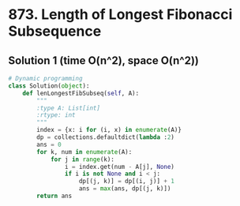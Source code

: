 # 873. Length of Longest Fibonacci Subsequence

## Solution 1 (time O(n^2), space O(n^2))

```python
# Dynamic programming
class Solution(object):
    def lenLongestFibSubseq(self, A):
        """
        :type A: List[int]
        :rtype: int
        """
        index = {x: i for (i, x) in enumerate(A)}
        dp = collections.defaultdict(lambda :2)
        ans = 0
        for k, num in enumerate(A):
            for j in range(k):
                i = index.get(num - A[j], None)
                if i is not None and i < j:
                    dp[(j, k)] = dp[(i, j)] + 1
                    ans = max(ans, dp[(j, k)])
        return ans
```
